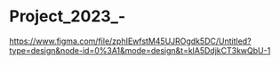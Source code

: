 # Project_2023_-
https://www.figma.com/file/zphIEwfstM45UJROgdk5DC/Untitled?type=design&node-id=0%3A1&mode=design&t=klA5DdjkCT3kwQbU-1
